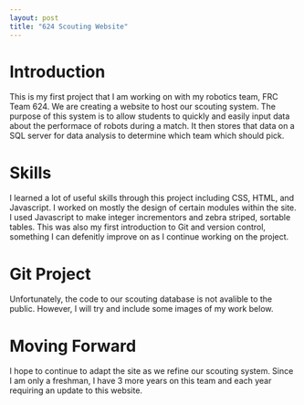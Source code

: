 ```yaml
---
layout: post
title: "624 Scouting Website"
---
```


# Introduction

This is my first project that I am working on with my robotics team, FRC Team 624. We are creating a website to host our scouting system. The purpose of this system is to allow students to quickly and easily input data about the performace of robots during a match. It then stores that data on a SQL server for data analysis to determine which team which should pick.

# Skills

I learned a lot of useful skills through this project including CSS, HTML, and Javascript. I worked on mostly the design of certain modules within the site. I used Javascript to make integer incrementors and zebra striped, sortable tables. This was also my first introduction to Git and version control, something I can defenitly improve on as I continue working on the project.

# Git Project

Unfortunately, the code to our scouting database is not avalible to the public. However, I will try and include some images of my work below.

# Moving Forward

I hope to continue to adapt the site as we refine our scouting system. Since I am only a freshman, I have 3 more years on this team and each year requiring an update to this website.
